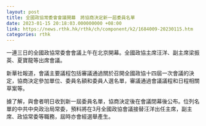 ```yaml
---
layout: post
title: 全國政協常委會會議開幕　將協商決定新一屆委員名單
date: 2023-01-15 20:18:03.000000000 +08:00
link: https://news.rthk.hk/rthk/ch/component/k2/1684009-20230115.htm
categories: rthk
---
```


一連三日的全國政協常委會會議上午在北京開幕。全國政協主席汪洋、副主席梁振英、夏寶龍等出席會議。

新華社報道，會議主要議程包括審議通過關於召開全國政協十四屆一次會議的決定，協商決定參加單位、委員名額和委員人選名單，審議通過會議議程和日程相關草案等。

據了解，與會者明日收到新一屆委員名單，協商決定後在會議閉幕後公布。位列名單的中共中央政治局常委，預料將在3月全國政協會議接替汪洋出任主席，副主席、政協常委等職務，屆時亦會經選舉產生。
